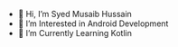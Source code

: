 - 👋 Hi, I’m Syed Musaib Hussain
- 👀 I’m Interested in Android Development
- 🌱 I’m Currently Learning Kotlin 

